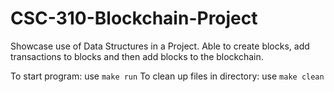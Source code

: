 # CSC-310-Blockchain-Project

Showcase use of Data Structures in a Project. Able to create blocks,
add transactions to blocks and then add blocks to the blockchain.

To start program: use `make run`
To clean up files in directory: use `make clean`
